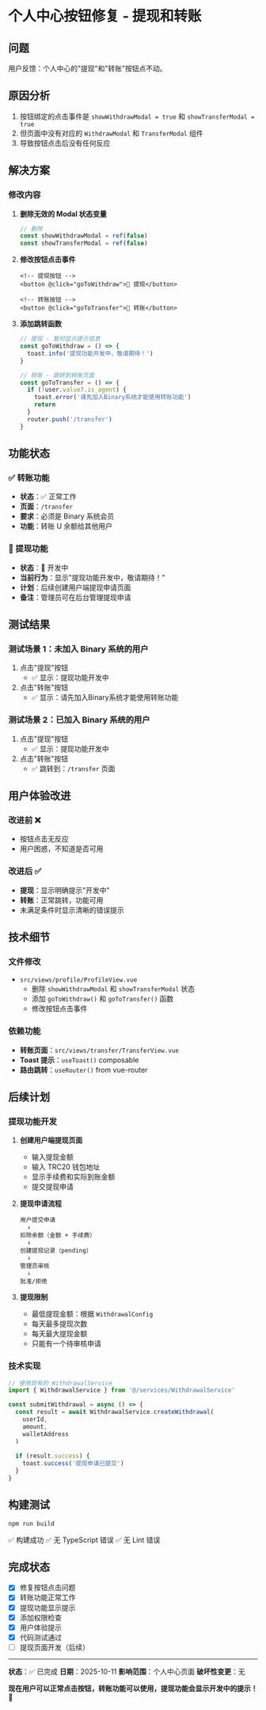# 个人中心按钮修复 - 提现和转账

## 问题
用户反馈：个人中心的"提现"和"转账"按钮点不动。

## 原因分析
1. 按钮绑定的点击事件是 `showWithdrawModal = true` 和 `showTransferModal = true`
2. 但页面中没有对应的 `WithdrawModal` 和 `TransferModal` 组件
3. 导致按钮点击后没有任何反应

## 解决方案

### 修改内容
1. **删除无效的 Modal 状态变量**
   ```typescript
   // 删除
   const showWithdrawModal = ref(false)
   const showTransferModal = ref(false)
   ```

2. **修改按钮点击事件**
   ```vue
   <!-- 提现按钮 -->
   <button @click="goToWithdraw">💸 提现</button>
   
   <!-- 转账按钮 -->
   <button @click="goToTransfer">🔄 转账</button>
   ```

3. **添加跳转函数**
   ```typescript
   // 提现 - 暂时显示提示信息
   const goToWithdraw = () => {
     toast.info('提现功能开发中，敬请期待！')
   }

   // 转账 - 跳转到转账页面
   const goToTransfer = () => {
     if (!user.value?.is_agent) {
       toast.error('请先加入Binary系统才能使用转账功能')
       return
     }
     router.push('/transfer')
   }
   ```

## 功能状态

### ✅ 转账功能
- **状态**：✅ 正常工作
- **页面**：`/transfer`
- **要求**：必须是 Binary 系统会员
- **功能**：转账 U 余额给其他用户

### 🔧 提现功能
- **状态**：🚧 开发中
- **当前行为**：显示"提现功能开发中，敬请期待！"
- **计划**：后续创建用户端提现申请页面
- **备注**：管理员可在后台管理提现申请

## 测试结果

### 测试场景 1：未加入 Binary 系统的用户
1. 点击"提现"按钮
   - ✅ 显示：提现功能开发中
2. 点击"转账"按钮
   - ✅ 显示：请先加入Binary系统才能使用转账功能

### 测试场景 2：已加入 Binary 系统的用户
1. 点击"提现"按钮
   - ✅ 显示：提现功能开发中
2. 点击"转账"按钮
   - ✅ 跳转到：`/transfer` 页面

## 用户体验改进

### 改进前 ❌
- 按钮点击无反应
- 用户困惑，不知道是否可用

### 改进后 ✅
- **提现**：显示明确提示"开发中"
- **转账**：正常跳转，功能可用
- 未满足条件时显示清晰的错误提示

## 技术细节

### 文件修改
- `src/views/profile/ProfileView.vue`
  - 删除 `showWithdrawModal` 和 `showTransferModal` 状态
  - 添加 `goToWithdraw()` 和 `goToTransfer()` 函数
  - 修改按钮点击事件

### 依赖功能
- **转账页面**：`src/views/transfer/TransferView.vue`
- **Toast 提示**：`useToast()` composable
- **路由跳转**：`useRouter()` from vue-router

## 后续计划

### 提现功能开发
1. **创建用户端提现页面**
   - 输入提现金额
   - 输入 TRC20 钱包地址
   - 显示手续费和实际到账金额
   - 提交提现申请

2. **提现申请流程**
   ```
   用户提交申请
     ↓
   扣除余额（金额 + 手续费）
     ↓
   创建提现记录（pending）
     ↓
   管理员审核
     ↓
   批准/拒绝
   ```

3. **提现限制**
   - 最低提现金额：根据 `WithdrawalConfig`
   - 每天最多提现次数
   - 每天最大提现金额
   - 只能有一个待审核申请

### 技术实现
```typescript
// 使用现有的 WithdrawalService
import { WithdrawalService } from '@/services/WithdrawalService'

const submitWithdrawal = async () => {
  const result = await WithdrawalService.createWithdrawal(
    userId,
    amount,
    walletAddress
  )
  
  if (result.success) {
    toast.success('提现申请已提交')
  }
}
```

## 构建测试
```bash
npm run build
```
✅ 构建成功
✅ 无 TypeScript 错误
✅ 无 Lint 错误

## 完成状态
- [x] 修复按钮点击问题
- [x] 转账功能正常工作
- [x] 提现功能显示提示
- [x] 添加权限检查
- [x] 用户体验提示
- [x] 代码测试通过
- [ ] 提现页面开发（后续）

---

**状态**：✅ 已完成
**日期**：2025-10-11
**影响范围**：个人中心页面
**破坏性变更**：无

**现在用户可以正常点击按钮，转账功能可以使用，提现功能会显示开发中的提示！** 🎉

